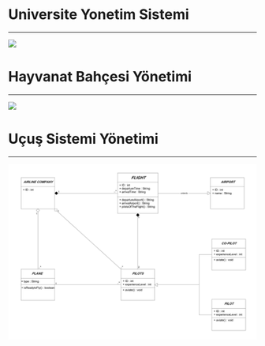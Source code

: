 # Universite Yonetim Sistemi
----------------
![](https://raw.githubusercontent.com/iclalfeyza/JAVA/main/OOP/%C3%9Cni.%20Y%C3%B6n.%20Sist.3.jpg)

# Hayvanat Bahçesi Yönetimi
----------------
![](https://raw.githubusercontent.com/iclalfeyza/JAVA/main/OOP/Hayv.%20Bah%C3%A7.%20Y%C3%B6n..jpeg) 

# Uçuş Sistemi Yönetimi
----------------
![](https://raw.githubusercontent.com/iclalD/JAVA/main/OOP/U%C3%A7u%C5%9F%20Y%C3%B6netim%20Sistemi.jpg)



